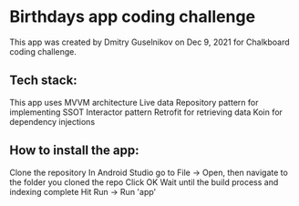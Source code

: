 # Birthdays app coding challenge
This app was created by Dmitry Guselnikov on Dec 9, 2021 for Chalkboard coding challenge.

## Tech stack:
This app uses
MVVM architecture
Live data
Repository pattern for implementing SSOT
Interactor pattern
Retrofit for retrieving data
Koin for dependency injections

## How to install the app:
Clone the repository
In Android Studio go to File -> Open, then navigate to the folder you cloned the repo
Click OK
Wait until the build process and indexing complete
Hit Run -> Run 'app'
